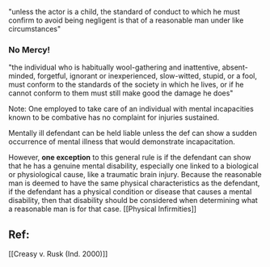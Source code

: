  "unless the actor is a child, the standard of conduct to which he must confirm to avoid being negligent is that of a reasonable man under like circumstances"

### No Mercy!

"the individual who is habitually wool-gathering and inattentive, absent-minded, forgetful, ignorant or inexperienced, slow-witted, stupid, or a fool, must conform to the standards of the society in which he lives, or if he cannot conform to them must still make good the damage he does"

Note: One employed to take care of an individual with mental incapacities known to be combative has no complaint for injuries sustained. 

Mentally ill defendant can be held liable unless the def can show a sudden occurrence of mental illness that would demonstrate incapacitation. 


However, **one exception** to this general rule is if the defendant can show that he has a genuine mental disability, especially one linked to a biological or physiological cause, like a traumatic brain injury. Because the reasonable man is deemed to have the same physical characteristics as the defendant, if the defendant has a physical condition or disease that causes a mental disability, then that disability should be considered when determining what a reasonable man is for that case. [[Physical Infirmities]]


## Ref:

[[Creasy v. Rusk (Ind. 2000)]]